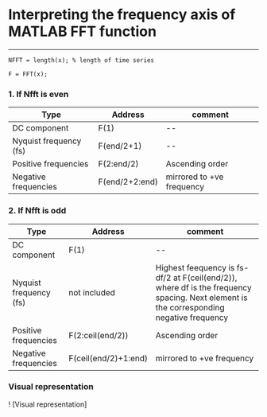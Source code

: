 # Interpreting the frequency axis of MATLAB FFT function 
------------------------------

`NFFT = length(x); % length of time series`

`F = FFT(x);`

### 1. If Nfft is even
| Type | Address | comment
|--|--|--|
| DC component | F(1) | --
| Nyquist frequency (fs) | F(end/2+1) | --
| Positive frequencies | F(2:end/2) | Ascending order
| Negative frequencies | F(end/2+2:end) | mirrored to +ve frequency


### 2. If Nfft is odd
| Type | Address | comment
|--|--|--|
| DC component | F(1) | --
| Nyquist frequency (fs) | not included | Highest feequency is fs-df/2 at F(ceil(end/2)), where df is the frequency spacing. Next element is the corresponding negative frequency
| Positive frequencies | F(2:ceil(end/2)) | Ascending order
| Negative frequencies | F(ceil(end/2)+1:end) | mirrored to +ve frequency

### Visual representation
! [Visual representation]

